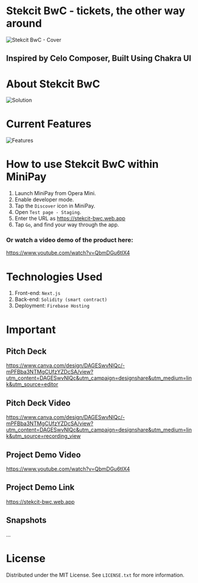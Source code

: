 # Stekcit BwC - tickets, the other way around
![Stekcit BwC - Cover](https://github.com/andrewkimjoseph/stekcit-bwc/assets/91619206/d48f580c-6267-4f72-ba07-2221627b85fe)

<p align="left"> 
 <h2 align="left">Inspired by Celo Composer, Built Using Chakra UI</h2>
</p>

# About Stekcit BwC
![Solution](https://github.com/andrewkimjoseph/stekcit-bwc/assets/91619206/3604b8b7-a250-4eb0-ade6-44887e44e497)

# Current Features
![Features](https://github.com/andrewkimjoseph/stekcit-bwc/assets/91619206/3f95f386-32c4-4b50-b00f-becd2c82c218)

# How to use Stekcit BwC within MiniPay
1. Launch MiniPay from Opera Mini.
2. Enable developer mode.
3. Tap the `Discover` icon in MiniPay.
4. Open `Test page - Staging`.
5. Enter the URL as https://stekcit-bwc.web.app
6. Tap `Go`, and find your way through the app.

### Or watch a video demo of the product here: 
https://www.youtube.com/watch?v=QbmDGu6tIX4

# Technologies Used
1. Front-end: `Next.js`
2. Back-end: `Solidity (smart contract)`
3. Deployment: `Firebase Hosting`

# Important
## Pitch Deck
https://www.canva.com/design/DAGESwvNlQc/-mPFBba3NTMgCUfzYZDcSA/view?utm_content=DAGESwvNlQc&utm_campaign=designshare&utm_medium=link&utm_source=editor

## Pitch Deck Video
https://www.canva.com/design/DAGESwvNlQc/-mPFBba3NTMgCUfzYZDcSA/view?utm_content=DAGESwvNlQc&utm_campaign=designshare&utm_medium=link&utm_source=recording_view

## Project Demo Video
https://www.youtube.com/watch?v=QbmDGu6tIX4

## Project Demo Link
https://stekcit-bwc.web.app

## Snapshots
...

# License
Distributed under the MIT License. See `LICENSE.txt` for more information.
